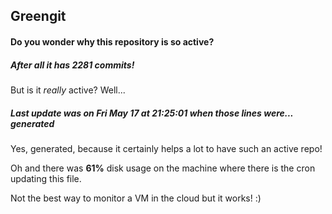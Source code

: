 ## Greengit

#### Do you wonder why this repository is so active?

##### After all it has 2281 commits!

But is it *really* active? Well...

##### Last update was on Fri May 17 at 21:25:01 when those lines were... generated

Yes, generated, because it certainly helps a lot to have such an active repo!

Oh and there was **61%** disk usage on the machine
where there is the cron updating this file.

Not the best way to monitor a VM in the cloud but it works! :)
